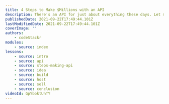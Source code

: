 ```yaml
---
title: 4 Steps to Make $Millions with an API
description: There's an API for just about everything these days. Let me show you how to build your own API and make money from it.
publishedDate: 2021-09-22T17:49:44.101Z
lastModifiedDate: 2021-09-22T17:49:44.101Z
coverImage: ''
authors:
    - codeStackr
modules:
    - source: index
lessons:
    - source: intro
    - source: api
    - source: steps-making-api
    - source: idea
    - source: build
    - source: host
    - source: sell
    - source: conclusion
videoId: GpYboktUnTY
---
```

